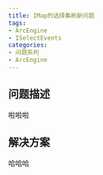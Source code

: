 ```yaml
---
title: IMap的选择集刷新问题
tags:
- ArcEngine
- ISelectEvents
categories:
- 问题系列
- ArcEngine
---
```


## 问题描述
 啦啦啦
## 解决方案
 哈哈哈
